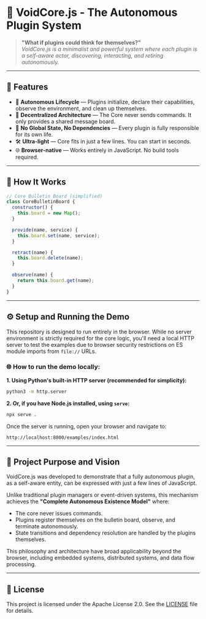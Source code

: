# 🧠 VoidCore.js - The Autonomous Plugin System

> **"What if plugins could think for themselves?"**  
> _VoidCore.js is a minimalist and powerful system where each plugin is a self-aware actor, discovering, interacting, and retiring autonomously._

---

## 🚀 Features

- 🌱 **Autonomous Lifecycle** — Plugins initialize, declare their capabilities, observe the environment, and clean up themselves.
- 🧩 **Decentralized Architecture** — The Core never sends commands. It only provides a shared message board.
- 🧼 **No Global State, No Dependencies** — Every plugin is fully responsible for its own life.
- 🛠️ **Ultra-light** — Core fits in just a few lines. You can start in seconds.
- 🌐 **Browser-native** — Works entirely in JavaScript. No build tools required.

---

## 🔧 How It Works

```js
// Core Bulletin Board (simplified)
class CoreBulletinBoard {
  constructor() {
    this.board = new Map();
  }

  provide(name, service) {
    this.board.set(name, service);
  }

  retract(name) {
    this.board.delete(name);
  }

  observe(name) {
    return this.board.get(name);
  }
}
```

---

## ⚙️ Setup and Running the Demo

This repository is designed to run entirely in the browser. While no server environment is strictly required for the core logic, you'll need a local HTTP server to test the examples due to browser security restrictions on ES module imports from `file://` URLs.

### 🌐 How to run the demo locally:

**1. Using Python's built-in HTTP server (recommended for simplicity):**

```bash
python3 -m http.server
```

**2. Or, if you have Node.js installed, using `serve`:**

```bash
npx serve .
```

Once the server is running, open your browser and navigate to:

`http://localhost:8000/examples/index.html`

---

## 🎯 Project Purpose and Vision

VoidCore.js was developed to demonstrate that a fully autonomous plugin, as a self-aware entity, can be expressed with just a few lines of JavaScript.

Unlike traditional plugin managers or event-driven systems, this mechanism achieves the **"Complete Autonomous Existence Model"** where:

- The core never issues commands.
- Plugins register themselves on the bulletin board, observe, and terminate autonomously.
- State transitions and dependency resolution are handled by the plugins themselves.

This philosophy and architecture have broad applicability beyond the browser, including embedded systems, distributed systems, and data flow processing.

---

## 📄 License

This project is licensed under the Apache License 2.0. See the [LICENSE](LICENSE) file for details.
